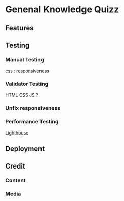# Genenal Knowledge Quizz



## Features

## Testing

### Manual Testing

css : responsiveness

### Validator Testing

HTML
CSS
JS ?

### Unfix responsiveness

### Performance Testing

Lighthouse

## Deployment

## Credit

### Content

### Media
